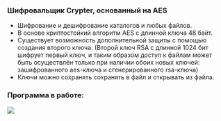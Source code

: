 ### Шифровальщик Crypter, основанный на AES

- Шифрование и дешифрование каталогов и любых файлов.
- В основе криптостойкий алгоритм AES с длинной ключа 48 байт.
- Существует возможность дополнительной защиты с помощью создания второго ключа. (Второй ключ RSA с длинной 1024 бит шифрует первый ключ, и таким образом доступ к файлам может быть осуществлён только при наличии обоих новых ключей: зашифрованного aes-ключа и сгенерированного rsa-ключа)
- Ключи можно сохранять сохранять в файл и открывать из файла.

### Программа в работе:

![](https://media.giphy.com/media/w5K7pnp1jKw4OjQ59v/giphy.gif)
